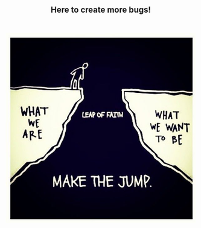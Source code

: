 
<div align="center">  
  <h2> Here to create more bugs! </h2>
</div>
<br/>
<p align="center">  
  <img src="https://github.com/savannahar68/savannahar68/blob/master/leapOfFaith.jpg" />
</p>
